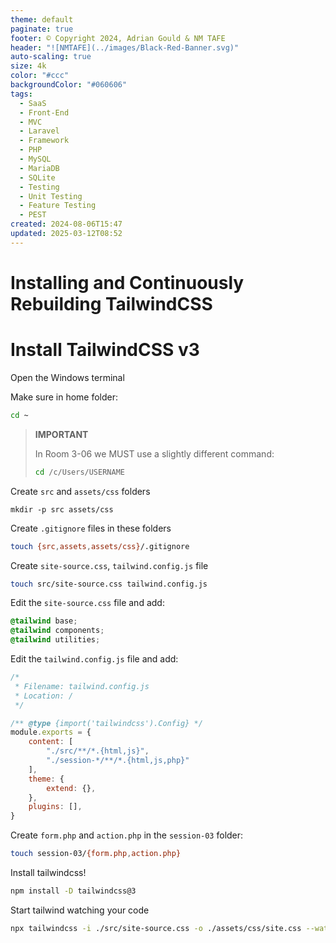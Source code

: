 ```yaml
---
theme: default
paginate: true
footer: © Copyright 2024, Adrian Gould & NM TAFE
header: "![NMTAFE](../images/Black-Red-Banner.svg)"
auto-scaling: true
size: 4k
color: "#ccc"
backgroundColor: "#060606"
tags:
  - SaaS
  - Front-End
  - MVC
  - Laravel
  - Framework
  - PHP
  - MySQL
  - MariaDB
  - SQLite
  - Testing
  - Unit Testing
  - Feature Testing
  - PEST
created: 2024-08-06T15:47
updated: 2025-03-12T08:52
---
```


# Installing and Continuously Rebuilding TailwindCSS


# Install TailwindCSS v3

Open the Windows terminal

Make sure in home folder:

```bash
cd ~
```

> **IMPORTANT**
> 
> In Room 3-06 we MUST use a slightly different command:
>
>  ```bash
>  cd /c/Users/USERNAME
>  ```

Create `src` and `assets/css` folders
```shell
mkdir -p src assets/css
```

Create `.gitignore` files in these folders

```bash
touch {src,assets,assets/css}/.gitignore
```

Create `site-source.css`, `tailwind.config.js` file

```bash
touch src/site-source.css tailwind.config.js
```

Edit the `site-source.css` file and add:
```css
@tailwind base;
@tailwind components;
@tailwind utilities;
```

Edit the `tailwind.config.js` file and add:

```js
/*
 * Filename: tailwind.config.js
 * Location: /
 */

/** @type {import('tailwindcss').Config} */
module.exports = {
    content: [
        "./src/**/*.{html,js}",
        "./session-*/**/*.{html,js,php}"
    ],
    theme: {
        extend: {},
    },
    plugins: [],
}
```

Create `form.php` and `action.php` in the `session-03` folder:

```bash
touch session-03/{form.php,action.php}
```

Install tailwindcss!
```bash
npm install -D tailwindcss@3
```

Start tailwind watching your code
```bash
npx tailwindcss -i ./src/site-source.css -o ./assets/css/site.css --watch
```
